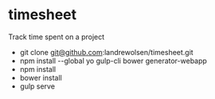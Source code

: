 # timesheet
Track time spent on a project

* git clone git@github.com:landrewolsen/timesheet.git
* npm install --global yo gulp-cli bower generator-webapp
* npm install
* bower install
* gulp serve
